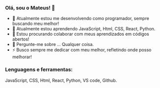 ### Olá, sou o Mateus! 👋

- 🔭 Atualmente estou me desenvolvendo como programador, sempre buscando meu melhor!
- 🌱 Atualmente estou aprendendo JavaScript, Html, CSS, React, Python.
- 👯 Estou procurando colaborar com meus aprendizados em códigos abertos!
- 💬 Pergunte-me sobre ... Qualquer coisa.
- ⚡ Busco sempre me dedicar com meu melhor, refletindo onde posso melhorar!

### Lenguagens e ferramentas:
JavaScript, CSS, Html, React, Python, VS code, Github.
